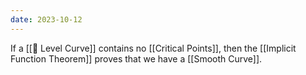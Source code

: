 ```yaml
---
date: 2023-10-12
---
```

If a [[📘 Level Curve]] contains no [[Critical Points]], then the [[Implicit Function Theorem]] proves that we have a [[Smooth Curve]].